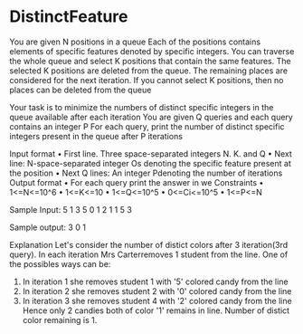 # DistinctFeature
You are given N positions in a queue Each of the positions contains elements of specific features denoted by specific integers. You can traverse the whole queue and select K positions that contain the same features. The selected K positions are deleted from the queue. The remaining places are considered for the next iteration. If you cannot select K positions, then no places can be deleted from the queue

Your task is to minimize the numbers of distinct specific integers in the queue available after each iteration You are given Q queries and each query contains an integer P For each query, print the number of distinct specific integers present in the queue after P iterations

Input format
• First line. Three space-separated integers N. K. and Q
• Next line: N-space-separated integer Os denoting the specific feature present at the position
• Next Q lines: An integer Pdenoting the number of iterations
Output format
• For each query print the answer in we
Constraints
• 1<=N<=10^6
• 1<=K<=10
• 1<=Q<=10^5
• 0<=Ci<=10^5
• 1<=P<=N


Sample Input:
	5 1 3
	5 0 1 2 1
	1
	5
	3
	
Sample output:
	3
	0
	1


Explanation
Let's consider the number of distict colors after 3 iteration(3rd query). In each iteration Mrs Carterremoves 1 student from the line.
One of the possibles ways can be:
1. In iteration 1 she removes student 1 with '5' colored candy from the line
2. In iteration 2 she removes student 2 with '0' colored candy from the line
3. In iteration 3 she removes student 4 with '2' colored candy from the line
Hence only 2 candies both of color '1' remains in line. Number of distict color remaining is 1.
